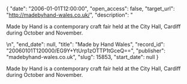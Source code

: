 {
  "date": "2006-01-01T12:00:00", 
  "open_access": false, 
  "target_url": "http://madebyhand-wales.co.uk/", 
  "description": "<p>Made by Hand is a contemporary craft fair held at the City Hall, Cardiff during October and November.</p>\n", 
  "end_date": null, 
  "title": "Made by Hand Wales", 
  "record_id": "20060101T120000/EG9Y+YtUrp1zOTTP1tGceQ==", 
  "publisher": "madebyhand-wales.co.uk", 
  "slug": 15853, 
  "start_date": null
}

<p>Made by Hand is a contemporary craft fair held at the City Hall, Cardiff during October and November.</p>
